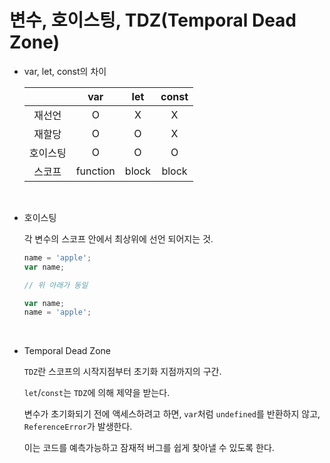 # 변수, 호이스팅, TDZ(Temporal Dead Zone)

* var, let, const의 차이

  |          |   var    |  let  | const |
  | :------: | :------: | :---: | :---: |
  |  재선언  |    O     |   X   |   X   |
  |  재할당  |    O     |   O   |   X   |
  | 호이스팅 |    O     |   O   |   O   |
  |  스코프  | function | block | block |

<br>

* 호이스팅

  각 변수의 스코프 안에서 최상위에 선언 되어지는 것.

  ```javascript
  name = 'apple';
  var name;
  
  // 위 아래가 동일
  
  var name;
  name = 'apple';
  ```

<br>


* Temporal Dead Zone

  `TDZ`란 스코프의 시작지점부터 초기화 지점까지의 구간.

  `let`/`const`는 `TDZ`에 의해 제약을 받는다.

  변수가 초기화되기 전에 액세스하려고 하면, `var`처럼 `undefined`를 반환하지 않고, `ReferenceError`가 발생한다.

  이는 코드를 예측가능하고 잠재적 버그를 쉽게 찾아낼 수 있도록 한다.
